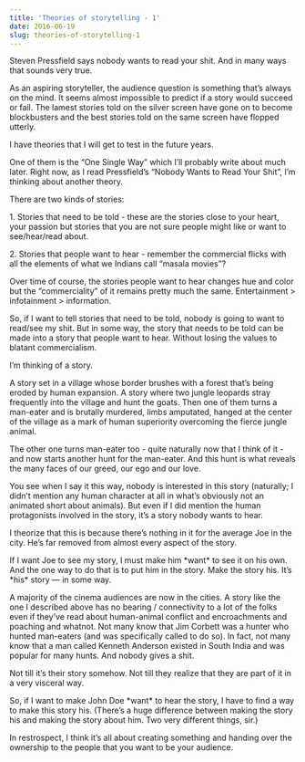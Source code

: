 ```yaml
---
title: 'Theories of storytelling - 1'
date: 2016-06-19
slug: theories-of-storytelling-1
---
```

Steven Pressfield says nobody wants to read your shit. And in many ways that sounds very true.

As an aspiring storyteller, the audience question is something that’s always on the mind. It seems almost impossible to predict if a story would succeed or fail. The lamest stories told on the silver screen have gone on to become blockbusters and the best stories told on the same screen have flopped utterly.

I have theories that I will get to test in the future years.

One of them is the “One Single Way” which I’ll probably write about much later. Right now, as I read Pressfield’s “Nobody Wants to Read Your Shit”, I’m thinking about another theory.

There are two kinds of stories:

1\. Stories that need to be told - these are the stories close to your heart, your passion but stories that you are not sure people might like or want to see/hear/read about.

2\. Stories that people want to hear - remember the commercial flicks with all the elements of what we Indians call “masala movies”?

Over time of course, the stories people want to hear changes hue and color but the “commerciality” of it remains pretty much the same. Entertainment > infotainment > information.

So, if I want to tell stories that need to be told, nobody is going to want to read/see my shit. But in some way, the story that needs to be told can be made into a story that people want to hear. Without losing the values to blatant commercialism.

I’m thinking of a story.

A story set in a village whose border brushes with a forest that’s being eroded by human expansion. A story where two jungle leopards stray frequently into the village and hunt the goats. Then one of them turns a man-eater and is brutally murdered, limbs amputated, hanged at the center of the village as a mark of human superiority overcoming the fierce jungle animal.

The other one turns man-eater too - quite naturally now that I think of it - and now starts another hunt for the man-eater. And this hunt is what reveals the many faces of our greed, our ego and our love.

You see when I say it this way, nobody is interested in this story (naturally; I didn’t mention any human character at all in what’s obviously not an animated short about animals). But even if I did mention the human protagonists involved in the story, it’s a story nobody wants to hear.

I theorize that this is because there’s nothing in it for the average Joe in the city. He’s far removed from almost every aspect of the story.

If I want Joe to see my story, I must make him \*want\* to see it on his own. And the one way to do that is to put him in the story. Make the story his. It’s \*his\* story — in some way.

A majority of the cinema audiences are now in the cities. A story like the one I described above has no bearing / connectivity to a lot of the folks even if they’ve read about human-animal conflict and encroachments and poaching and whatnot. Not many know that Jim Corbett was a hunter who hunted man-eaters (and was specifically called to do so). In fact, not many know that a man called Kenneth Anderson existed in South India and was popular for many hunts. And nobody gives a shit.

Not till it’s their story somehow. Not till they realize that they are part of it in a very visceral way.

So, if I want to make John Doe \*want\* to hear the story, I have to find a way to make this story his. (There’s a huge difference between making the story his and making the story about him. Two very different things, sir.)

In restrospect, I think it’s all about creating something and handing over the ownership to the people that you want to be your audience.